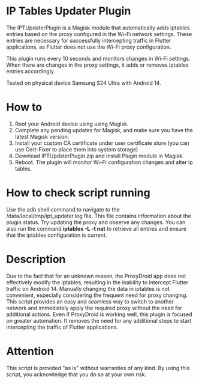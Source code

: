 # IP Tables Updater Plugin
The IPTUpdaterPlugin is a Magisk module that automatically adds iptables entries based on the proxy configured in the Wi-Fi network settings. These entries are necessary for successfully intercepting traffic in Flutter applications, as Flutter does not use the Wi-Fi proxy configuration.

This plugin runs every 10 seconds and monitors changes in Wi-Fi settings. When there are changes in the proxy settings, it adds or removes iptables entries accordingly.

Tested on physical device Samsung S24 Ultra with Android 14.

# How to
1) Root your Android device using using Magisk.
2) Complete any pending updates for Magisk, and make sure you have the latest Magisk version.
3) Install your custom CA certificate under user certificate store (you can use Cert-Fixer to place them into system storage)
4) Download IPTUpdaterPlugin.zip and install Plugin module in Magisk.
5) Reboot.
The plugin will monitor Wi-Fi configuration changes and alter ip tables.

# How to check script running
Use the adb shell command to navigate to the /data/local/tmp/ipt_updater.log file. This file contains information about the plugin status. Try updating the proxy and observe any changes. You can also run the command **iptables -L -t nat** to retrieve all entries and ensure that the iptables configuration is current.

# Description
Due to the fact that for an unknown reason, the ProxyDroid app does not effectively modify the iptables, resulting in the inability to intercept Flutter traffic on Android 14.
Manually changing the data in iptables is not convenient, especially considering the frequent need for proxy changing.
This script provides an easy and seamless way to switch to another network and immediately apply the required proxy without the need for additional actions.
Even if ProxyDroid is working well, this plugin is focused on greater automation. It removes the need for any additional steps to start intercepting the traffic of Flutter applications.

# Attention
This script is provided "as is" without warranties of any kind. By using this script, you acknowledge that you do so at your own risk.

